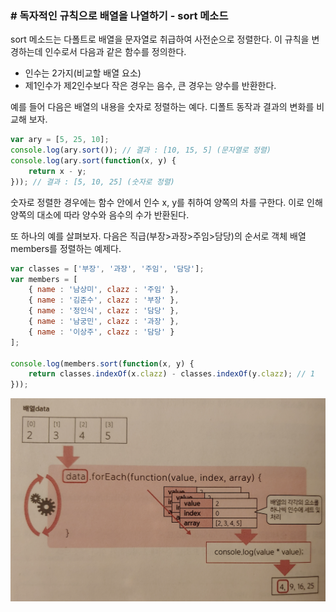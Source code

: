 
### # 독자적인 규칙으로 배열을 나열하기 - sort 메소드
sort 메소드는 다폴트로 배열을 문자열로 취급하여 사전순으로 정렬한다. 이 규칙을 변경하는데 인수로서 다음과 같은 함수를 정의한다.

- 인수는 2가지(비교할 배열 요소)
- 제1인수가 제2인수보다 작은 경우는 음수, 큰 경우는 양수를 반환한다.

예를 들어 다음은 배열의 내용을 숫자로 정렬하는 예다. 디폴트 동작과 결과의 변화를 비교해 보자.

```javascript
var ary = [5, 25, 10];
console.log(ary.sort()); // 결과 : [10, 15, 5] (문자열로 정렬)
console.log(ary.sort(function(x, y) {
	return x - y;
})); // 결과 : [5, 10, 25] (숫자로 정렬)
```

숫자로 정렬한 경우에는 함수 안에서 인수 x, y를 취하여 양쪽의 차를 구한다. 이로 인해 양쪽의 대소에 따라 양수와 음수의 수가 반환된다. 

또 하나의 예를 살펴보자. 다음은 직급(부장>과장>주임>담당)의 순서로 객체 배열 members를 정렬하는 예제다.

```javascript
var classes = ['부장', '과장', '주임', '담당'];
var members = [
	{ name : '남상미', clazz : '주임' },
	{ name : '김준수', clazz : '부장' },
	{ name : '정인식', clazz : '담당' },
	{ name : '남궁민', clazz : '과장' },
	{ name : '이상주', clazz : '담당' }
];

console.log(members.sort(function(x, y) {
	return classes.indexOf(x.clazz) - classes.indexOf(y.clazz); // 1
}));
```

![Open in browser](./img/foreach.png)